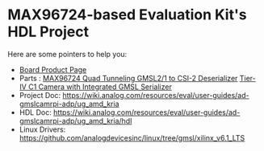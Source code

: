 # MAX96724-based Evaluation Kit's HDL Project

Here are some pointers to help you:
  * [Board Product Page](https://www.analog.com/en/design-center/evaluation-hardware-and-software/evaluation-boards-kits/max96724f-bak-evk.html)
  * Parts : [MAX96724 Quad Tunneling GMSL2/1 to CSI-2 Deserializer](https://www.analog.com/products/MAX96724.html)
            [Tier-IV C1 Camera with Integrated GMSL Serializer](sensor.tier4.jp/automotive-camera/#C1)
  * Project Doc: https://wiki.analog.com/resources/eval/user-guides/ad-gmslcamrpi-adp/ug_amd_kria
  * HDL Doc: https://wiki.analog.com/resources/eval/user-guides/ad-gmslcamrpi-adp/ug_amd_kria/hdl
  * Linux Drivers: https://github.com/analogdevicesinc/linux/tree/gmsl/xilinx_v6.1_LTS
